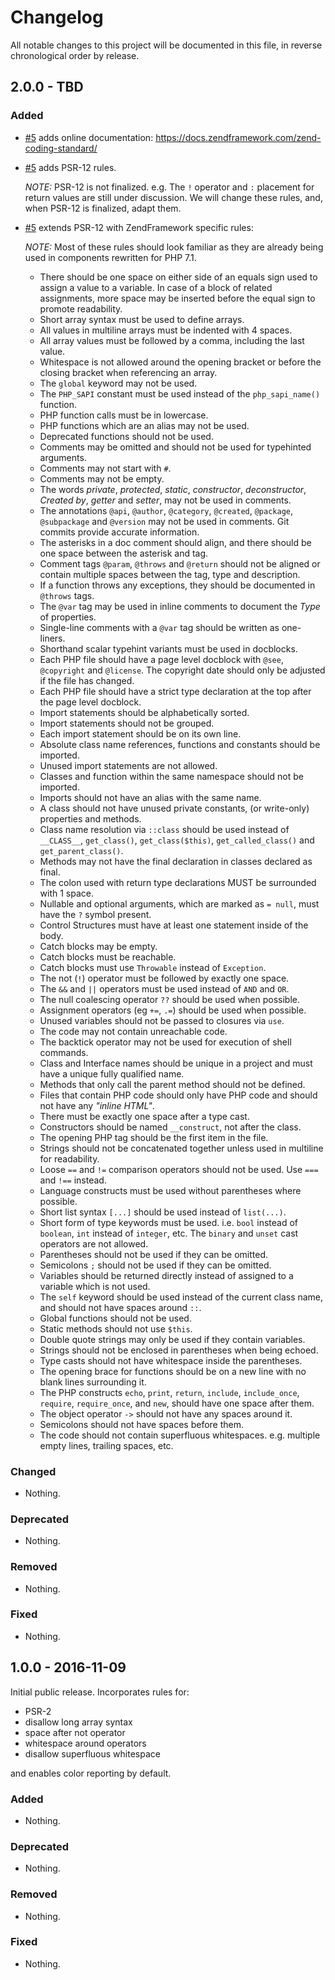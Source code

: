 # Changelog

All notable changes to this project will be documented in this file, in reverse chronological order by release.

## 2.0.0 - TBD

### Added

- [#5](https://github.com/zendframework/zend-coding-standard/pull/5) adds 
  online documentation: https://docs.zendframework.com/zend-coding-standard/
- [#5](https://github.com/zendframework/zend-coding-standard/pull/5) adds 
  PSR-12 rules.
  
  *NOTE:* PSR-12 is not finalized. e.g. The `!` operator and `:` placement for
  return values are still under discussion. We will change these rules, and, 
  when PSR-12 is finalized, adapt them.
- [#5](https://github.com/zendframework/zend-coding-standard/pull/5) extends 
  PSR-12 with ZendFramework specific rules:
  
  *NOTE:* Most of these rules should look familiar as they are already being
  used in components rewritten for PHP 7.1. 
    
  - There should be one space on either side of an equals sign used to assign 
    a value to a variable. In case of a block of related assignments, more 
    space may be inserted before the equal sign to promote readability.
  - Short array syntax must be used to define arrays. 
  - All values in multiline arrays must be indented with 4 spaces. 
  - All array values must be followed by a comma, including the last value. 
  - Whitespace is not allowed around the opening bracket or before the 
    closing bracket when referencing an array.
  - The `global` keyword may not be used.
  - The `PHP_SAPI` constant must be used instead of the `php_sapi_name()` 
    function.
  - PHP function calls must be in lowercase.
  - PHP functions which are an alias may not be used.
  - Deprecated functions should not be used.
  - Comments may be omitted and should not be used for typehinted arguments.
  - Comments may not start with `#`.
  - Comments may not be empty.
  - The words _private_, _protected_, _static_, _constructor_, _deconstructor_,
    _Created by_, _getter_ and _setter_, may not be used in comments.
  - The annotations `@api`, `@author`, `@category`, `@created`, `@package`,
    `@subpackage` and `@version` may not be used in comments. Git commits 
    provide accurate information.
  - The asterisks in a doc comment should align, and there should be one space 
    between the asterisk and tag.
  - Comment tags `@param`, `@throws` and `@return` should not be aligned or 
    contain multiple spaces between the tag, type and description.
  - If a function throws any exceptions, they should be documented in `@throws` 
    tags.
  - The `@var` tag may be used in inline comments to document the _Type_ of 
    properties.
  - Single-line comments with a `@var` tag should be written as one-liners.
  - Shorthand scalar typehint variants must be used in docblocks.
  - Each PHP file should have a page level docblock with `@see`, `@copyright` 
    and `@license`. The copyright date should only be adjusted if the file has 
    changed.
  - Each PHP file should have a strict type declaration at the top after the 
    page level docblock.
  - Import statements should be alphabetically sorted.
  - Import statements should not be grouped.
  - Each import statement should be on its own line.
  - Absolute class name references, functions and constants should be imported.
  - Unused import statements are not allowed.
  - Classes and function within the same namespace should not be imported.
  - Imports should not have an alias with the same name.
  - A class should not have unused private constants, (or write-only) 
    properties and methods.
  - Class name resolution via `::class` should be used instead of 
    `__CLASS__`, `get_class()`, `get_class($this)`, `get_called_class()` and 
    `get_parent_class()`.
  - Methods may not have the final declaration in classes declared as final.
  - The colon used with return type declarations MUST be surrounded with 1 
    space.
  - Nullable and optional arguments, which are marked as `= null`, must have 
    the `?` symbol present.
  - Control Structures must have at least one statement inside of the body.    
  - Catch blocks may be empty.
  - Catch blocks must be reachable.
  - Catch blocks must use `Throwable` instead of `Exception`.    
  - The not (`!`) operator must be followed by exactly one space.
  - The `&&` and `||` operators must be used instead of `AND` and `OR`.
  - The null  coalescing operator `??` should be used when possible.
  - Assignment operators (eg `+=`, `.=`) should be used when possible.
  - Unused variables should not be passed to closures via `use`.    
  - The code may not contain unreachable code.
  - The backtick operator may not be used for execution of shell commands.
  - Class and Interface names should be unique in a project and must have a 
    unique fully qualified name.
  - Methods that only call the parent method should not be defined.
  - Files that contain PHP code should only have PHP code and should not have
    any _"inline HTML"_.
  - There must be exactly one space after a type cast. 
  - Constructors should be named `__construct`, not after the class.
  - The opening PHP tag should be the first item in the file. 
  - Strings should not be concatenated together unless used in multiline for 
    readability. 
  - Loose `==` and `!=` comparison operators should not be used. Use `===` 
    and `!==` instead.
  - Language constructs must be used without parentheses where possible.
  - Short list syntax `[...]` should be used instead of `list(...)`.
  - Short form of type keywords must be used. i.e. `bool` instead of 
    `boolean`, `int` instead of `integer`, etc. The `binary` and `unset` cast 
    operators are not allowed.
  - Parentheses should not be used if they can be omitted.
  - Semicolons `;` should not be used if they can be omitted.
  - Variables should be returned directly instead of assigned to a variable 
    which is not used.
  - The `self` keyword should be used instead of the current class name, and 
    should not have spaces around `::`.
  - Global functions should not be used.
  - Static methods should not use `$this`. 
  - Double quote strings may only be used if they contain variables. 
  - Strings should not be enclosed in parentheses when being echoed.
  - Type casts should not have whitespace inside the parentheses.
  - The opening brace for functions should be on a new line with no blank 
    lines surrounding it.
  - The PHP constructs `echo`, `print`, `return`, `include`, `include_once`, 
    `require`, `require_once`, and `new`, should have one space after them.
  - The object operator `->` should not have any spaces around it.
  - Semicolons should not have spaces before them.
  - The code should not contain superfluous whitespaces. e.g. multiple empty
    lines, trailing spaces, etc.

### Changed

- Nothing.

### Deprecated

- Nothing.

### Removed

- Nothing.

### Fixed

- Nothing.

## 1.0.0 - 2016-11-09

Initial public release. Incorporates rules for:

- PSR-2
- disallow long array syntax
- space after not operator
- whitespace around operators
- disallow superfluous whitespace

and enables color reporting by default.

### Added

- Nothing.

### Deprecated

- Nothing.

### Removed

- Nothing.

### Fixed

- Nothing.
